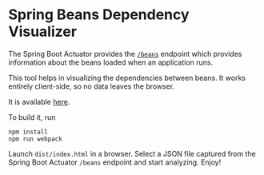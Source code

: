 # Spring Beans Dependency Visualizer

The Spring Boot Actuator provides the [`/beans`](https://docs.spring.io/spring-boot/docs/current/actuator-api/htmlsingle/#beans) endpoint which provides information about the beans loaded when an application runs.

This tool helps in visualizing the dependencies between beans. It works entirely client-side, so no data leaves
the browser.

It is available [here](https://smurf667.github.io/beans-visualizer).

To build it, run

	npm install
	npm run webpack

Launch `dist/index.html` in a browser. Select a JSON file captured from the Spring Boot Actuator `/beans`
endpoint and start analyzing. Enjoy!
